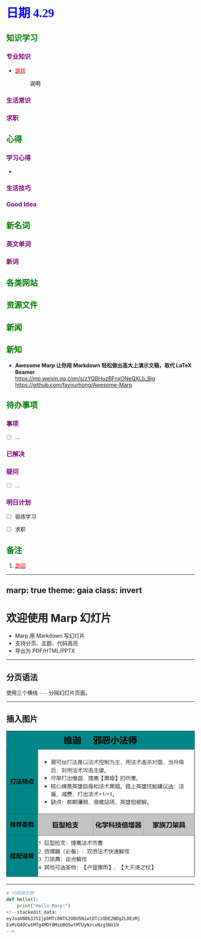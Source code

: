 ## <font color = blue face=楷体 size=6>日期 4.29 </font>

## <font color = green>知识学习 </font>
### <font color = purple>专业知识 </font>
+ <a id = "01-1">  [<font color = red>跳转</font>](#01-2)
   > <font color = o> 说明 </font>
### <font color = purple>生活常识 </font>

### <font color = purple>求职 </font>



## <font color = green>心得 </font>
### <font color = purple>学习心得 </font>
+ 
### <font color = purple>生活技巧 </font>

### <font color = purple>Good Idea </font>



## <font color = green>新名词 </font>
### <font color = purple>英文单词 </font>
### <font color = purple>新词 </font>



## <font color = green>各类网站 </font>


## <font color = green>资源文件 </font>


## <font color = green>新闻 </font>


## <font color = green>新知 </font>
+ **Awesome Marp 让你用 Markdown 轻松做出高大上演示文稿，取代 LaTeX Beamer**  
	https://mp.weixin.qq.com/s/zYQBHuzBFnxONeQXLb_9jg  
	https://github.com/favourhong/Awesome-Marp


## <font color = green>待办事项 </font>
### <font color = purple>事项 </font>
- [ ] ...
### <font color = purple>已解决 </font>
### <font color = purple>疑问 </font>
- [ ] ...
### <font color = purple>明日计划 </font>
- [ ] 锻炼学习
- [ ] 求职


## <font color = green>备注 </font>
  1. <a id ="01-2">[<font color = red>跳回</font>](#01-1)


---
marp: true
theme: gaia
class: invert
---

# 欢迎使用 Marp 幻灯片

- Marp 用 Markdown 写幻灯片
- 支持分页、主题、代码高亮
- 导出为 PDF/HTML/PPTX

---

## 分页语法

使用三个横线 `---` 分隔幻灯片页面。

---

## 插入图片

![w:300 h:200](https://github.com/zeff163/stackedit-app-data/blob/master/file/%E6%B8%B8%E6%88%8F%E6%94%BB%E7%95%A5/LoR/%E5%9B%BE%E7%89%87/%E7%BB%B4%E8%BF%A6.png?raw=true)

---

```python
# 代码块示例
def hello():
    print("Hello Marp!")
<!--stackedit_data:
eyJoaXN0b3J5IjpbMTc0NTk2ODU5NiwtOTczODE2NDg2LDEzMj
ExMzQ4OCwtMTg4MDY0MzU0OSwtMTUyNzcxNzg3NV19
-->